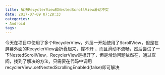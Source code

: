 ```yaml
---
title: 解决RecyclerView和NestedScrollView滑动冲突
date: 2017-07-09 07:28:33
categories:
- Android
tags: 
---
```

今天在项目中使用了多个RecyclerView，外层一开始使用了ScrollView，但是在屏幕外面的RecyclerView会折叠起来，撑不开 ，而且滑动不流畅，然后尝试了一下NestedScrollView，RecyclerView是撑开了，但是滑动问题依然在，通过查阅，找到了解决的方法，只需要在代码中调用recyclerView..setNestedScrollingEnabled(false)即可解决